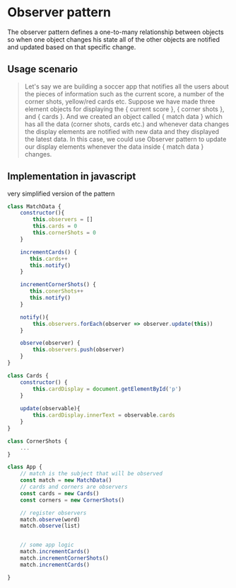 # Observer pattern
The observer pattern defines a one-to-many relationship between objects so when one object changes his state all of the other objects are notified and updated based on that specific change. 

## Usage scenario
> Let's say we are building a soccer app that notifies all the users about the pieces of information such as the current score, a number of the corner shots, yellow/red cards etc. Suppose we have made three element objects for displaying the { current score }, { corner shots }, and { cards }. 
And we created an object called { match data } which has all the data (corner shots, cards etc.) and whenever data changes the display elements are notified with new data and they displayed the latest data.
In this case, we could use Observer pattern to update our display elements whenever the data inside { match data } changes. 

## Implementation in javascript 

very simplified version of the pattern

```javascript
class MatchData {
    constructor(){
        this.observers = []
        this.cards = 0
        this.cornerShots = 0
    }

    incrementCards() {
       this.cards++
       this.notify()
    }

    incrementCornerShots() {
       this.conerShots++
       this.notify()
    }

    notify(){
        this.observers.forEach(observer => observer.update(this))
    }

    observe(observer) {
        this.observers.push(observer)
    }
}

class Cards {
    constructor() {
        this.cardDisplay = document.getElementById('p')
    }
    
    update(observable){
        this.cardDisplay.innerText = observable.cards
    }
}

class CornerShots {
    ...
}

class App {
    // match is the subject that will be observed
    const match = new MatchData()
    // cards and corners are observers
    const cards = new Cards()
    const corners = new CornerShots()

    // register observers
    match.observe(word)
    match.observe(list)


    // some app logic 
    match.incrementCards()
    match.incrementCornerShots()
    match.incrementCards()

}

```